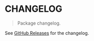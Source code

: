 # CHANGELOG

> Package changelog.

See [GitHub Releases](https://github.com/stdlib-js/math-iter-sequences-squared-triangular/releases) for the changelog.